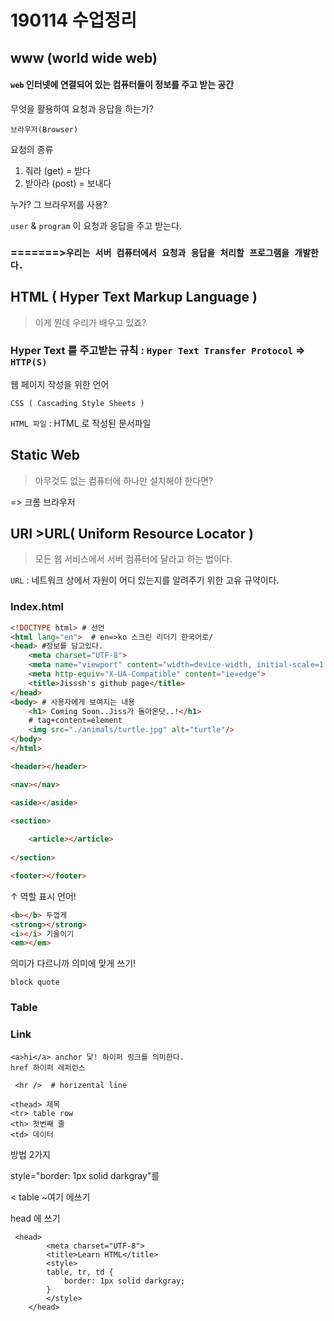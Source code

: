 # 190114 수업정리

## www (world wide web)

#### `web`  인터넷에 연결되어 있는 컴퓨터들이 정보를 주고 받는 공간

무엇을 활용하여 요청과 응답을 하는가?

`브라우저(Browser)`

요청의 종류

1. 줘라 (get) = 받다
2. 받아라 (post) = 보내다

누가? 그 브라우저를 사용?

`user` & `program` 이 요청과 응답을 주고 받는다.

### =======>`우리는 서버 컴퓨터에서 요청과 응답을 처리할 프로그램을 개발한다.`

## HTML ( Hyper Text Markup Language )

> 이게 뭔데 우리가 배우고 있죠?

### Hyper Text  를 주고받는 규칙  :  `Hyper Text Transfer Protocol` => `HTTP(S)`

웹 페이지 작성을 위한 언어

`CSS ( Cascading Style Sheets )`

`HTML 파일` : HTML 로 작성된 문서파일

## Static Web

> 아무것도 없는 컴퓨터에 하나만 설치해야 한다면?

=> 크롬 브라우저

## URI >URL( Uniform Resource Locator )

> 모든 웹 서비스에서 서버 컴퓨터에 달라고 하는 법이다.

`URL`  : 네트워크 상에서 자원이 어디 있는지를 알려주기 위한 고유 규약이다.

### Index.html

````html
<!DOCTYPE html> # 선언 
<html lang="en">  # en=>ko 스크린 리더기 한국어로/
<head> #정보를 담고있다.
    <meta charset="UTF-8">
    <meta name="viewport" content="width=device-width, initial-scale=1.0">
    <meta http-equiv="X-UA-Compatible" content="ie=edge">
    <title>Jisssh's github page</title>
</head>
<body> # 사용자에게 보여지는 내용
    <h1> Coming Soon..Jiss가 돌아온닷..!</h1> 
    # tag+content=element
    <img src="./animals/turtle.jpg" alt="turtle"/>
</body>
</html>
````

```html
<header></header>

<nav></nav>

<aside></aside>

<section>
    
    <article></article>
    
</section>

<footer></footer>
```



↑ 역할 표시 언어!



<!--주석내요오오오오오옹-->

```html
<b></b> 두껍게
<strong></strong>
<i></i> 기울이기
<em></em>
```

의미가 다르니까 의미에 맞게 쓰기!

`block quote` 

### Table

### Link

```
<a>hi</a> anchor 닻! 하이퍼 링크를 의미한다.
href 하이퍼 레퍼런스
```

```
 <hr />  # horizental line
```

```
<thead> 제목
<tr> table row
<th> 첫번째 줄
<td> 데이터
```



방법 2가지

 style="border: 1px solid darkgray"를 

<   table ~여기 에쓰기

head 에 쓰기

```
 <head>
        <meta charset="UTF-8">
        <title>Learn HTML</title>
        <style>
        table, tr, td {
            border: 1px solid darkgray;
        }
        </style>
    </head>
```









